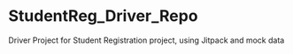 # StudentReg_Driver_Repo
Driver Project for Student Registration project, using Jitpack and mock data
